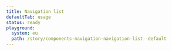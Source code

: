 ```yaml
---
title: Navigation list
defaultTab: usage
status: ready
playground:
  system: eu
  path: /story/components-navigation-navigation-list--default
---
```

